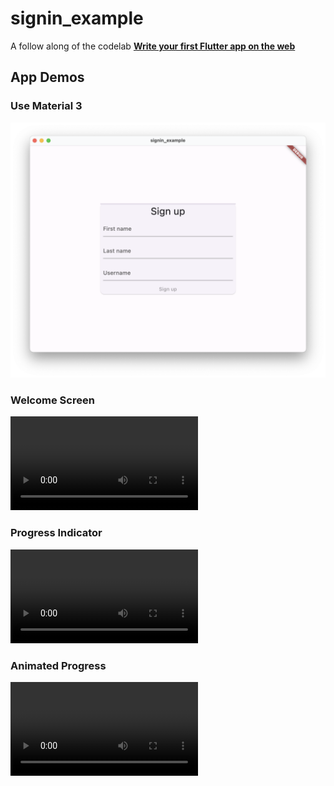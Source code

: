 # signin_example

A follow along of the codelab [**Write your first Flutter app on the web**](
https://docs.flutter.dev/get-started/codelab-web
)

## App Demos

### Use Material 3

![Material 3](./app_demos/material3.png)

### Welcome Screen

![Welcome Screen](./app_demos/welcome_screen.mov)

### Progress Indicator

![Progress Indicator](./app_demos/progess_indicator.mov)

### Animated Progress

![Animated Progress](./app_demos/animated_progress.mov)